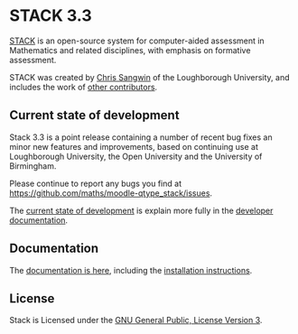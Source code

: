 # STACK 3.3

[STACK](https://github.com/maths/moodle-qtype_stack/blob/master/doc/en/About/index.md)
is an open-source system for computer-aided assessment in Mathematics and related
disciplines, with emphasis on formative assessment.

STACK was created by [Chris Sangwin](http://web.mat.bham.ac.uk/C.J.Sangwin/) of
the Loughborough University, and includes the work of
[other contributors](https://github.com/maths/moodle-qtype_stack/blob/master/doc/en/About/Credits.md).


## Current state of development

Stack 3.3 is a point release containing a number of recent bug fixes an minor
new features and improvements, based on continuing use at Loughborough
University, the Open University and the University of Birmingham.

Please continue to report any bugs you find at
https://github.com/maths/moodle-qtype_stack/issues.

The [current state of development](https://github.com/maths/moodle-qtype_stack/blob/master/doc/en/Developer/Development_track.md)
is explain more fully in the [developer documentation](https://github.com/maths/moodle-qtype_stack/blob/master/doc/en/Developer/index.md).


## Documentation

The [documentation is here](https://github.com/maths/moodle-qtype_stack/blob/master/doc/en/index.md),
including the
[installation instructions](https://github.com/maths/moodle-qtype_stack/blob/master/doc/en/Installation/index.md).


## License

Stack is Licensed under the [GNU General Public, License Version 3](https://github.com/maths/moodle-qtype_stack/blob/master/COPYING.txt).
